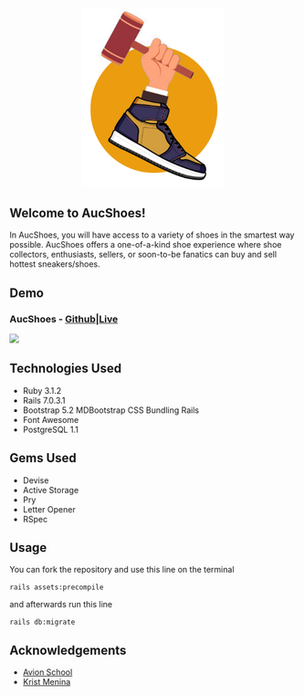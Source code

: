 <p align="center">
  
<img src="https://github.com/emerjohncy/final_project/blob/main/app/assets/images/aucshoes-nav.png" width=250>
  
</p>

## Welcome to AucShoes! 
In AucShoes, you will have access to a variety of shoes in the smartest way possible. AucShoes offers a one-of-a-kind shoe experience where shoe collectors, enthusiasts, sellers, or soon-to-be fanatics can buy and sell hottest sneakers/shoes.

## Demo
### AucShoes - [Github](https://github.com/emerjohncy/final_project)|[Live](https://still-caverns-49332.herokuapp.com/)
<img src="https://github.com/druv5319/Sneaks-API/blob/master/Screenshots/demo.gif" width=700 >

## Technologies Used
  - Ruby 3.1.2
  - Rails 7.0.3.1
  - Bootstrap 5.2 MDBootstrap CSS Bundling Rails
  - Font Awesome
  - PostgreSQL 1.1

## Gems Used
  - Devise
  - Active Storage
  - Pry
  - Letter Opener
  - RSpec
  
## Usage
You can fork the repository and use this line on the terminal
```
rails assets:precompile
```
and afterwards run this line
```
rails db:migrate
```

## Acknowledgements

 - [Avion School](https://www.avionschool.com/)
 - [Krist Menina](https://github.com/kristm)

